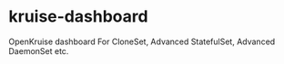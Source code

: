 # kruise-dashboard
OpenKruise dashboard For CloneSet, Advanced StatefulSet, Advanced DaemonSet etc.
